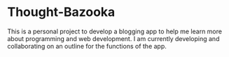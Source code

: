 Thought-Bazooka
===============

This is a personal project to develop a blogging app to help me learn more about programming and web development.
I am currently developing and collaborating on an outline for the functions of the app.